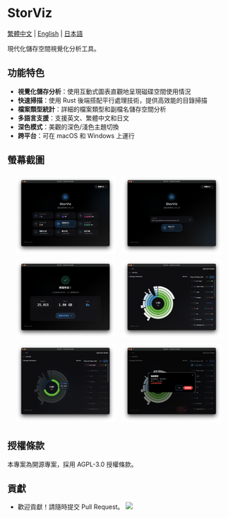 # StorViz

[繁體中文](README.md) | [English](README.en.md) | [日本語](README.ja.md)

現代化儲存空間視覺化分析工具。

## 功能特色

- **視覺化儲存分析**：使用互動式圖表直觀地呈現磁碟空間使用情況
- **快速掃描**：使用 Rust 後端搭配平行處理技術，提供高效能的目錄掃描
- **檔案類型統計**：詳細的檔案類型和副檔名儲存空間分析
- **多語言支援**：支援英文、繁體中文和日文
- **深色模式**：美觀的深色/淺色主題切換
- **跨平台**：可在 macOS 和 Windows 上運行

## 螢幕截圖

<div align="center">

<img src="images/zh/image1.png" alt="主介面" width="45%" style="margin: 5px;">
<img src="images/zh/image2.png" alt="檔案類型統計" width="45%" style="margin: 5px;">

<img src="images/zh/image3.png" alt="目錄結構" width="45%" style="margin: 5px;">
<img src="images/zh/image4.png" alt="深色模式" width="45%" style="margin: 5px;">

<img src="images/zh/image5.png" alt="多語言支援" width="45%" style="margin: 5px;">
<img src="images/zh/image6.png" alt="進階分析" width="45%" style="margin: 5px;">

</div>

## 授權條款

本專案為開源專案，採用 AGPL-3.0 授權條款。

## 貢獻

- 歡迎貢獻！請隨時提交 Pull Request。
  <a href="https://github.com/exptechtw/StorViz/graphs/contributors"><img src="https://contrib.rocks/image?repo=exptechtw/StorViz" ></a>
